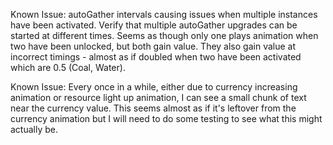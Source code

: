 Known Issue:
      autoGather intervals causing issues when multiple instances have been activated.
      Verify that multiple autoGather upgrades can be started at different times.
      Seems as though only one plays animation when two have been unlocked, but both gain value. They also gain value at incorrect timings - almost as if doubled when two have been activated which are 0.5 (Coal, Water).

Known Issue:
      Every once in a while, either due to currency increasing animation or resource light up animation, I can see a small chunk of text near the currency value. This seems almost as if it's leftover from the currency animation but I will need to do some testing to see what this might actually be.